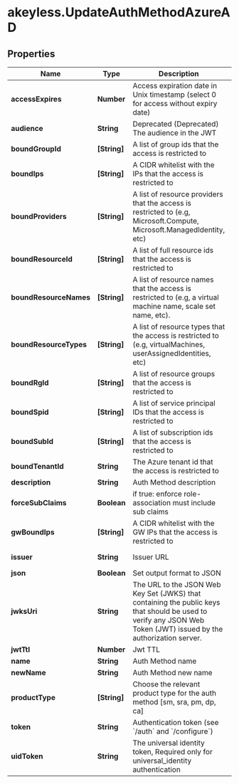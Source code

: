 # akeyless.UpdateAuthMethodAzureAD

## Properties

Name | Type | Description | Notes
------------ | ------------- | ------------- | -------------
**accessExpires** | **Number** | Access expiration date in Unix timestamp (select 0 for access without expiry date) | [optional] [default to 0]
**audience** | **String** | Deprecated (Deprecated) The audience in the JWT | [optional] [default to &#39;https://management.azure.com/&#39;]
**boundGroupId** | **[String]** | A list of group ids that the access is restricted to | [optional] 
**boundIps** | **[String]** | A CIDR whitelist with the IPs that the access is restricted to | [optional] 
**boundProviders** | **[String]** | A list of resource providers that the access is restricted to (e.g, Microsoft.Compute, Microsoft.ManagedIdentity, etc) | [optional] 
**boundResourceId** | **[String]** | A list of full resource ids that the access is restricted to | [optional] 
**boundResourceNames** | **[String]** | A list of resource names that the access is restricted to (e.g, a virtual machine name, scale set name, etc). | [optional] 
**boundResourceTypes** | **[String]** | A list of resource types that the access is restricted to (e.g, virtualMachines, userAssignedIdentities, etc) | [optional] 
**boundRgId** | **[String]** | A list of resource groups that the access is restricted to | [optional] 
**boundSpid** | **[String]** | A list of service principal IDs that the access is restricted to | [optional] 
**boundSubId** | **[String]** | A list of subscription ids that the access is restricted to | [optional] 
**boundTenantId** | **String** | The Azure tenant id that the access is restricted to | 
**description** | **String** | Auth Method description | [optional] 
**forceSubClaims** | **Boolean** | if true: enforce role-association must include sub claims | [optional] 
**gwBoundIps** | **[String]** | A CIDR whitelist with the GW IPs that the access is restricted to | [optional] 
**issuer** | **String** | Issuer URL | [optional] [default to &#39;https://sts.windows.net/---bound_tenant_id---&#39;]
**json** | **Boolean** | Set output format to JSON | [optional] [default to false]
**jwksUri** | **String** | The URL to the JSON Web Key Set (JWKS) that containing the public keys that should be used to verify any JSON Web Token (JWT) issued by the authorization server. | [optional] [default to &#39;https://login.microsoftonline.com/common/discovery/keys&#39;]
**jwtTtl** | **Number** | Jwt TTL | [optional] [default to 0]
**name** | **String** | Auth Method name | 
**newName** | **String** | Auth Method new name | [optional] 
**productType** | **[String]** | Choose the relevant product type for the auth method [sm, sra, pm, dp, ca] | [optional] 
**token** | **String** | Authentication token (see &#x60;/auth&#x60; and &#x60;/configure&#x60;) | [optional] 
**uidToken** | **String** | The universal identity token, Required only for universal_identity authentication | [optional] 


